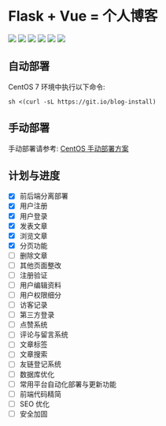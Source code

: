 # Flask + Vue = 个人博客

![](https://img.shields.io/tokei/lines/github/ermaozi/blog)
![](https://img.shields.io/github/license/ermaozi/blog)
![](https://img.shields.io/github/issues/ermaozi/blog)
![](https://img.shields.io/github/languages/code-size/ermaozi/blog)
![](https://img.shields.io/github/repo-size/ermaozi/blog)
![](https://img.shields.io/github/last-commit/ermaozi/blog)

## 自动部署

CentOS 7 环境中执行以下命令:

`sh <(curl -sL https://git.io/blog-install)`

## 手动部署

手动部署请参考: [CentOS 手动部署方案](https://github.com/ermaozi/blog/wiki/CentOS%E6%89%8B%E5%8A%A8%E9%83%A8%E7%BD%B2%E6%96%B9%E6%A1%88)

## 计划与进度

- [x] 前后端分离部署
- [x] 用户注册
- [x] 用户登录
- [x] 发表文章
- [x] 浏览文章
- [x] 分页功能
- [ ] 删除文章
- [ ] 其他页面整改
- [ ] 注册验证
- [ ] 用户编辑资料
- [ ] 用户权限细分
- [ ] 访客记录
- [ ] 第三方登录
- [ ] 点赞系统
- [ ] 评论与留言系统
- [ ] 文章标签
- [ ] 文章搜索
- [ ] 友链登记系统
- [ ] 数据库优化
- [ ] 常用平台自动化部署与更新功能
- [ ] 前端代码精简
- [ ] SEO 优化
- [ ] 安全加固
